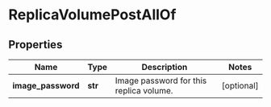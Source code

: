 # ReplicaVolumePostAllOf

## Properties
| Name | Type | Description | Notes |
| ------------ | ------------- | ------------- | ------------- |
| **image_password** | **str** | Image password for this replica volume. | [optional]  |


